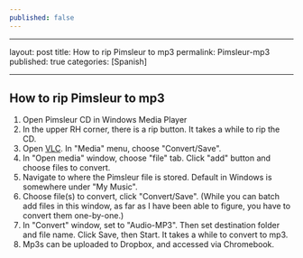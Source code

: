 ```yaml
---
published: false
---
```



---
layout: post
title: How to rip Pimsleur to mp3
permalink: Pimsleur-mp3
published: true
categories: [Spanish]

---
## How to rip Pimsleur to mp3

1. Open Pimsleur CD in Windows Media Player
2. In the upper RH corner, there is a rip button. It takes a while to rip the CD.
3. Open [VLC](http://www.videolan.org/vlc/index.html). In "Media" menu, choose "Convert/Save".
4. In "Open media" window, choose "file" tab. Click "add" button and choose files to convert.
5. Navigate to where the Pimsleur file is stored. Default in Windows is somewhere under "My Music".
6. Choose file(s) to convert, click "Convert/Save". (While you can batch add files in this window, as far as I have been able to figure, you have to convert them one-by-one.)
7. In "Convert" window, set to "Audio-MP3". Then set destination folder and file name. Click Save, then Start. It takes a while to convert to mp3.
8. Mp3s can be uploaded to Dropbox, and accessed via Chromebook.
